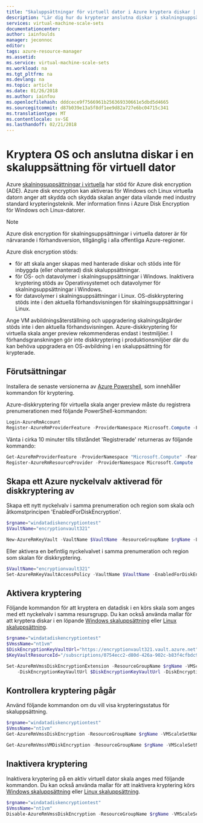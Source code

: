 ```yaml
---
title: "Skaluppsättningar för virtuell dator i Azure kryptera diskar | Microsoft Docs"
description: "Lär dig hur du krypterar anslutna diskar i skalningsuppsättningar i virtuella datorer."
services: virtual-machine-scale-sets
documentationcenter: 
author: iainfoulds
manager: jeconnoc
editor: 
tags: azure-resource-manager
ms.assetid: 
ms.service: virtual-machine-scale-sets
ms.workload: na
ms.tgt_pltfrm: na
ms.devlang: na
ms.topic: article
ms.date: 01/26/2018
ms.author: iainfou
ms.openlocfilehash: dddcece9f7566961b256369330661e5dbd5d4665
ms.sourcegitcommit: d87b039e13a5f8df1ee9d82a727e6bc04715c341
ms.translationtype: MT
ms.contentlocale: sv-SE
ms.lasthandoff: 02/21/2018
---
```

# <a name="encrypt-os-and-attached-data-disks-in-a-virtual-machine-scale-set"></a>Kryptera OS och anslutna diskar i en skaluppsättning för virtuell dator
Azure [skalningsuppsättningar i virtuella](/azure/virtual-machine-scale-sets/) har stöd för Azure disk encryption (ADE).  Azure disk encryption kan aktiveras för Windows och Linux virtuella datorn anger att skydda och skydda skalan anger data vilande med industry standard krypteringsteknik. Mer information finns i Azure Disk Encryption för Windows och Linux-datorer.

> [!NOTE]
>  Azure disk encryption för skalningsuppsättningar i virtuella datorer är för närvarande i förhandsversion, tillgänglig i alla offentliga Azure-regioner.

Azure disk encryption stöds:
- för att skala anger skapas med hanterade diskar och stöds inte för inbyggda (eller ohanterad) disk skaluppsättningar.
- för OS- och datavolymer i skalningsuppsättningar i Windows. Inaktivera kryptering stöds av Operativsystemet och datavolymer för skalningsuppsättningar i Windows.
- för datavolymer i skalningsuppsättningar i Linux. OS-diskkryptering stöds inte i den aktuella förhandsvisningen för skalningsuppsättningar i Linux.

Ange VM avbildningsåterställning och uppgradering skalningsåtgärder stöds inte i den aktuella förhandsvisningen. Azure-diskkryptering för virtuella skala anger preview rekommenderas endast i testmiljöer. I förhandsgranskningen gör inte diskkryptering i produktionsmiljöer där du kan behöva uppgradera en OS-avbildning i en skaluppsättning för krypterade.

## <a name="prerequisites"></a>Förutsättningar
Installera de senaste versionerna av [Azure Powershell](https://github.com/Azure/azure-powershell/releases), som innehåller kommandon för kryptering.

Azure-diskkryptering för virtuella skala anger preview måste du registrera prenumerationen med följande PowerShell-kommandon: 

```powershell
Login-AzureRmAccount
Register-AzureRmProviderFeature -ProviderNamespace Microsoft.Compute -FeatureName "UnifiedDiskEncryption"
```

Vänta i cirka 10 minuter tills tillståndet 'Registrerade' returneras av följande kommando: 

```powershell
Get-AzureRmProviderFeature -ProviderNamespace "Microsoft.Compute" -FeatureName "UnifiedDiskEncryption"
Register-AzureRmResourceProvider -ProviderNamespace Microsoft.Compute
```

## <a name="create-an-azure-key-vault-enabled-for-disk-encryption"></a>Skapa ett Azure nyckelvalv aktiverad för diskkryptering av
Skapa ett nytt nyckelvalv i samma prenumeration och region som skala och åtkomstprincipen 'EnabledForDiskEncryption'.

```powershell
$rgname="windatadiskencryptiontest"
$VaultName="encryptionvault321"

New-AzureRmKeyVault -VaultName $VaultName -ResourceGroupName $rgName -Location southcentralus -EnabledForDiskEncryption
``` 

Eller aktivera en befintlig nyckelvalvet i samma prenumeration och region som skalan för diskkryptering.

```powershell
$VaultName="encryptionvault321"
Set-AzureRmKeyVaultAccessPolicy -VaultName $VaultName -EnabledForDiskEncryption
```

## <a name="enable-encryption"></a>Aktivera kryptering
Följande kommandon för att kryptera en datadisk i en körs skala som anges med ett nyckelvalv i samma resursgrupp. Du kan också använda mallar för att kryptera diskar i en löpande [Windows skaluppsättning](https://github.com/Azure/azure-quickstart-templates/tree/master/201-encrypt-vmss-windows-jumpbox) eller [Linux skaluppsättning](https://github.com/Azure/azure-quickstart-templates/tree/master/201-encrypt-vmss-linux-jumpbox).

```powershell
$rgname="windatadiskencryptiontest"
$VmssName="nt1vm"
$DiskEncryptionKeyVaultUrl="https://encryptionvault321.vault.azure.net"
$KeyVaultResourceId="/subscriptions/0754ecc2-d80d-426a-902c-b83f4cfbdc95/resourceGroups/windatadiskencryptiontest/providers/Microsoft.KeyVault/vaults/encryptionvault321"

Set-AzureRmVmssDiskEncryptionExtension -ResourceGroupName $rgName -VMScaleSetName $VmssName `
    -DiskEncryptionKeyVaultUrl $DiskEncryptionKeyVaultUrl -DiskEncryptionKeyVaultId $KeyVaultResourceId –VolumeType Data
```

## <a name="check-encryption-progress"></a>Kontrollera kryptering pågår
Använd följande kommandon om du vill visa krypteringsstatus för skaluppsättning.

```powershell
$rgname="windatadiskencryptiontest"
$VmssName="nt1vm"
Get-AzureRmVmssDiskEncryption -ResourceGroupName $rgName -VMScaleSetName $VmssName

Get-AzureRmVmssVMDiskEncryption -ResourceGroupName $rgName -VMScaleSetName $VmssName -InstanceId "4"
```

## <a name="disable-encryption"></a>Inaktivera kryptering
Inaktivera kryptering på en aktiv virtuell dator skala anges med följande kommandon. Du kan också använda mallar för att inaktivera kryptering körs [Windows skaluppsättning](https://github.com/Azure/azure-quickstart-templates/tree/master/201-decrypt-vmss-windows) eller [Linux skaluppsättning](https://github.com/Azure/azure-quickstart-templates/tree/master/201-decrypt-vmss-linux).

```powershell
$rgname="windatadiskencryptiontest"
$VmssName="nt1vm"
Disable-AzureRmVmssDiskEncryption -ResourceGroupName $rgName -VMScaleSetName $VmssName
```
